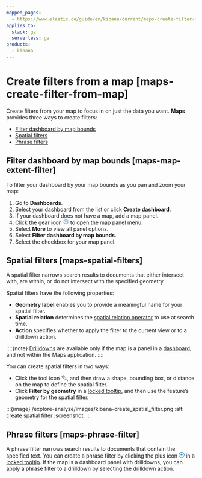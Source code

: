 ```yaml
---
mapped_pages:
  - https://www.elastic.co/guide/en/kibana/current/maps-create-filter-from-map.html
applies_to:
  stack: ga
  serverless: ga
products:
  - kibana
---
```


# Create filters from a map [maps-create-filter-from-map]

Create filters from your map to focus in on just the data you want. **Maps** provides three ways to create filters:

* [Filter dashboard by map bounds](#maps-map-extent-filter)
* [Spatial filters](#maps-spatial-filters)
* [Phrase filters](#maps-phrase-filter)


## Filter dashboard by map bounds [maps-map-extent-filter]

To filter your dashboard by your map bounds as you pan and zoom your map:

1. Go to **Dashboards**.
2. Select your dashboard from the list or click **Create dashboard**.
3. If your dashboard does not have a map, add a map panel.
4. Click the gear icon ![gear icon](/explore-analyze/images/kibana-gear_icon.png "") to open the map panel menu.
5. Select **More** to view all panel options.
6. Select **Filter dashboard by map bounds**.
7. Select the checkbox for your map panel.


## Spatial filters [maps-spatial-filters]

A spatial filter narrows search results to documents that either intersect with, are within, or do not intersect with the specified geometry.

Spatial filters have the following properties:

* **Geometry label** enables you to provide a meaningful name for your spatial filter.
* **Spatial relation** determines the [spatial relation operator](elasticsearch://reference/query-languages/query-dsl/query-dsl-geo-shape-query.md#geo-shape-spatial-relations) to use at search time.
* **Action** specifies whether to apply the filter to the current view or to a drilldown action.

::::{note}
[Drilldowns](../../dashboards/drilldowns.md) are available only if the map is a panel in a [dashboard](../../dashboards.md), and not within the Maps application.
::::


You can create spatial filters in two ways:

* Click the tool icon ![tool icon](/explore-analyze/images/kibana-tools_icon.png ""), and then draw a shape, bounding box, or distance on the map to define the spatial filter.
* Click **Filter by geometry** in a [locked tooltip](vector-tooltip.md#maps-vector-tooltip-locking), and then use the feature’s geometry for the spatial filter.

:::{image} /explore-analyze/images/kibana-create_spatial_filter.png
:alt: create spatial filter
:screenshot:
:::


## Phrase filters [maps-phrase-filter]

A phrase filter narrows search results to documents that contain the specified text. You can create a phrase filter by clicking the plus icon ![gs plus icon](/explore-analyze/images/kibana-gs_plus_icon.png "") in a [locked tooltip](vector-tooltip.md#maps-vector-tooltip-locking). If the map is a dashboard panel with drilldowns, you can apply a phrase filter to a drilldown by selecting the drilldown action.

